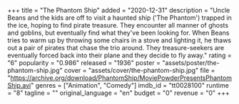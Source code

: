 +++
title = "The Phantom Ship"
added = "2020-12-31"
description = "Uncle Beans and the kids are off to visit a haunted ship ('The Phantom') trapped in the ice, hoping to find pirate treasure. They encounter all manner of ghosts and goblins, but eventually find what they've been looking for. When Beans tries to warm up by throwing some chairs in a stove and lighting it, he thaws out a pair of pirates that chase the trio around. They treasure-seekers are eventually forced back into their plane and they decide to fly away."
rating = "6"
popularity = "0.986"
released = "1936"
poster = "assets/poster/the-phantom-ship.jpg"
cover = "assets/cover/the-phantom-ship.jpg"
file = "https://archive.org/download/PhantomShip/MoviePowderPresentsPhantomShip.avi"
genres = ["Animation", "Comedy"]
imdb_id = "tt0028100"
runtime = "8"
tagline = ""
original_language = "en"
budget = "0"
revenue = "0"
+++